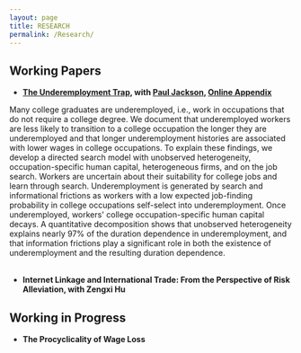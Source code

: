 ```yaml
---
layout: page
title: RESEARCH
permalink: /Research/
---
```


<style>
  .paper {
    text-align: justify;
  }
</style>



  
## Working Papers



 - **[The Underemployment Trap](https://jie-duan.com/files/DurDep.pdf), with [Paul Jackson](https://www.paulgjackson.com/), [Online Appendix](https://jie-duan.com/files/DurDep_App.pdf)**<br>

<div class="justified-text">
Many college graduates are underemployed, i.e., work in occupations that do not require a college degree. We document that underemployed workers are less likely to transition to a college occupation the longer they are underemployed and that longer underemployment histories are associated with lower wages in college occupations. To explain these findings, we develop a directed search model with unobserved heterogeneity, occupation-specific human capital, heterogeneous firms, and on the job search. Workers are uncertain about their suitability for college jobs and learn through search. Underemployment is generated by search and informational frictions as workers with a low expected job-finding probability in college occupations self-select into underemployment. Once underemployed, workers' college occupation-specific human capital decays. A quantitative decomposition shows that unobserved heterogeneity explains nearly 97% of the duration dependence in underemployment, and that information frictions play a significant role in both the existence of underemployment and the resulting duration dependence. 
</div>  
<br>

 - **Internet Linkage and International Trade: From the Perspective of Risk Alleviation, with Zengxi Hu**
  


## Working in Progress

- **The Procyclicality of Wage Loss**
  

